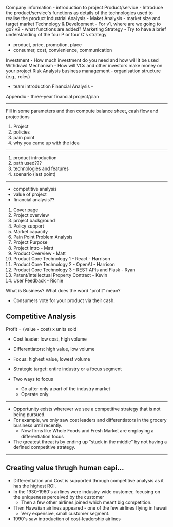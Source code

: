 Company information - introduction to project
Product/service - Introduce the product/service's functions as details of the technologies used to realise the product
Industrial Analysis - 
Maket Analysis - market size and target market
Technology & Development - For v1, where are we going to go? v2 - what functions are added?
Marketing Strategy - Try to have a brief understanding of the four P or four C's strategy
- product, price, promotion, place
- consumer, cost, convienience, communication

Investment - How much investment do you need and how will it be used
Withdrawl Mechanism - How will VCs and other investors make money on your project 
Risk Analysis
business management - organisation structure (e.g., roles)
- team introduction
Financial Analysis - 


Appendix - three-year financial project/plan

---

Fill in some parameters and then compute balance sheet, cash flow and projections


1. Project
2. policies
3. pain point
4. why you came up with the idea


---

1. product introduction
2. path used???
3. technologies and features
4. scenario (last point)


---


- competitive analysis
- value of project
- financial analysis??


1. Cover page
2. Project overview
3. project background
4. Policy support
5. Market capacity
6. Pain Point Problem Analysis
7. Project Purpose
8. Project Intro - Matt
9. Product Overview - Matt
10. Product Core Technology 1 - React - Harrison
11. Product Core Technology 2 - OpenAI - Harrison
12. Product Core Technology 3 - REST APIs and Flask - Ryan
13. Patent/Intellectual Property Contract - Kevin
14. User Feedback - Richie


What is Business?
What does the word "profit" mean?
- Consumers vote for your product via their cash.

## Competitive Analysis
Profit = (value - cost) x units sold
- Cost leader: low cost, high volume
- Differentiators: high value, low volume
- Focus: highest value, lowest volume

- Strategic target: entire industry or a focus segment
- Two ways to focus
  - Go after only a part of the industry market
  - Operate only 

----

- Opportunity exists wherever we see a competitive strategy that is not being pursued.
- For example, we only saw cost leaders and differentiators in the grocery business until recently. 
  - Now firms like Whole Foods and Fresh Market are employing a differentiation focus
- The greatest threat is by ending up "stuck in the middle" by not having a defined competitive strategy.

---

## Creating value thrugh human capi...
- Differentiation and Cost is supported through competitive analysis as it has the highest ROI.
- In the 1930-1960's airlines were industry-wide customer, focusing on the uniqueness perceived by the customer
  - Then a few other airlines joined which meant big competition.
- Then Hawaiian airlines appeared - one of the few airlines flying in hawaii
  - Very expensive, small customer segment.
- 1990's saw introduction of cost-leadership airlines 